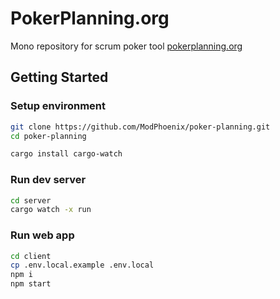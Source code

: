 # PokerPlanning.org

Mono repository for scrum poker tool [pokerplanning.org](https://pokerplanning.org/)

## Getting Started

### Setup environment

```sh
git clone https://github.com/ModPhoenix/poker-planning.git
cd poker-planning

cargo install cargo-watch
```

### Run dev server

```sh
cd server
cargo watch -x run
```

### Run web app

```sh
cd client
cp .env.local.example .env.local
npm i
npm start
```
